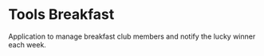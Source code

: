 # Tools Breakfast

Application to manage breakfast club members and notify the lucky winner each week.
